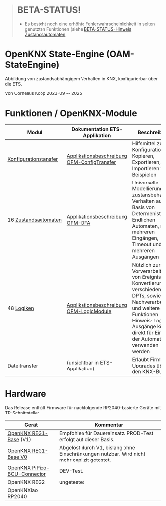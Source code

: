 > # BETA-STATUS!
>
> * Es besteht noch eine erhöhte Fehlerwahrscheinlichkeit in selten genutzten Funktionen (siehe [BETA-STATUS-Hinweis Zustandsautomaten](https://github.com/OpenKNX/OFM-DFA#beta-status-)


# OpenKNX State-Engine (OAM-StateEngine)

Abbildung von zustandsabhängigem Verhalten in KNX, konfigurierbar über die ETS.

Von Cornelius Köpp 2023-09 -- 2025

# Funktionen / OpenKNX-Module 

| Modul                                                                  | Dokumentation ETS-Applikation                                                                                                                       | Beschreibung                                                                                                                                                                                                            |
|------------------------------------------------------------------------|-----------------------------------------------------------------------------------------------------------------------------------------------------|-------------------------------------------------------------------------------------------------------------------------------------------------------------------------------------------------------------------------|
| [Konfigurationstansfer](https://github.com/OpenKNX/OFM-ConfigTransfer) | [Applikationsbeschreibung OFM-ConfigTransfer](https://github.com/OpenKNX/OFM-ConfigTransfer/blob/v1/doc/Applikationsbeschreibung-ConfigTransfer.md) | Hilfsmittel zur Konfiguration: Kopieren, Exportieren, Importieren von Beispielen                                                                                                                                        |
| 16&nbsp;[Zustandsautomaten](https://github.com/OpenKNX/OFM-DFA)        | [Applikationsbeschreibung OFM-DFA](https://github.com/OpenKNX/OFM-DFA/blob/beta/doc/DFA_Applikationsbeschreibung.md)                                | Universelle Modellierung von zustansbehaftetem Verhalten auf Basis von Determenistischen Endlichen Automaten, mit mehreren Eingängen, Timeout und mehreren Ausgängen                                                    |
| 48&nbsp;[Logiken](https://github.com/OpenKNX/OFM-LogicModule)          | [Applikationsbeschreibung OFM-LogicModule](https://github.com/OpenKNX/OFM-LogicModule/blob/v1/doc/Applikationsbeschreibung-Logik.md)                | Nützlich zur Vorverarbeitung von Ereignissen, Konvertierung aus verschiedenste DPTs, sowie Nachverarbeitung und weitere Funktionen<br>Hinweis: Logik-Ausgänge können direkt für Eingänge der Automaten verwenden werden |
| [Dateitransfer](https://github.com/OpenKNX/OFM-FileTransferModule)     | (unsichtbar in ETS-Applikation)                                                                                                                     | Erlaubt Firmware-Upgrades über den KNX-Bus                                                                                                                                                                              |



# Hardware

Das Release enthält Firmware für nachfolgende RP2040-basierte Geräte mit TP-Schnittstelle:

| Gerät                                                                                        | Kommentar                                                                                   |
|----------------------------------------------------------------------------------------------|---------------------------------------------------------------------------------------------|
| [OpenKNX REG1-Base](https://github.com/OpenKNX/OpenKNX/wiki/REG1-Base) (V1)                  | Empfohlen für Dauereinsatz. PROD-Test erfolgt auf dieser Basis.                             |
| [OpenKNX REG1-Base V0](https://github.com/OpenKNX/OpenKNX/wiki/REG1-Base-V0)                 | Abgelöst durch V1, bislang ohne Einschränkungen nutzbar. Wird nicht mehr explizit getestet. |
| [OpenKNX PiPico-BCU-Connector](https://github.com/OpenKNX/OpenKNX/wiki/PiPico-BCU-Connector) | DEV-Test.                                                                                   |
| OpenKNX REG2                                                                                 | ungetestet                                                                                  |
| OpenKNXiao RP2040                                                                            |                                                                                             |
